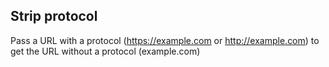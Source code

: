 Strip protocol
-----

Pass a URL with a protocol (https://example.com or http://example.com) to get the URL without a protocol (example.com)
